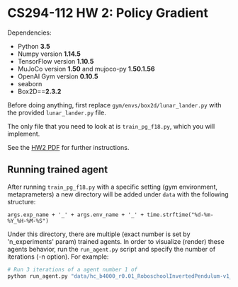 # CS294-112 HW 2: Policy Gradient

Dependencies:
 * Python **3.5**
 * Numpy version **1.14.5**
 * TensorFlow version **1.10.5**
 * MuJoCo version **1.50** and mujoco-py **1.50.1.56**
 * OpenAI Gym version **0.10.5**
 * seaborn
 * Box2D==**2.3.2**

Before doing anything, first replace `gym/envs/box2d/lunar_lander.py` with the provided `lunar_lander.py` file.

The only file that you need to look at is `train_pg_f18.py`, which you will implement.

See the [HW2 PDF](http://rail.eecs.berkeley.edu/deeprlcourse/static/homeworks/hw2.pdf) for further instructions.


## Running trained agent
After running `train_pg_f18.py` with a specific setting (gym environment, metaprameters) a new directory will 
be added under `data` with the following structure:
```
args.exp_name + '_' + args.env_name + '_' + time.strftime("%d-%m-%Y_%H-%M-%S")
```
Under this directory, there are multiple (exact number is set by 'n_experiments' param) trained agents. 
In order to visualize (render) these agents behavior, run the `run_agent.py` script and specify the number of iterations (-n option). For example:
```bash
# Run 3 iterations of a agent number 1 of 
python run_agent.py "data/hc_b4000_r0.01_RoboschoolInvertedPendulum-v1_21-07-2019_08-42-10/1" -n 3
```